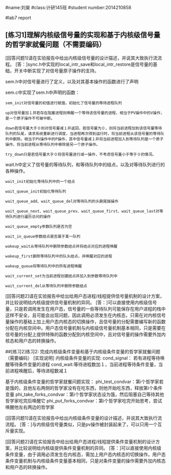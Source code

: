 #name:刘昊
#class:计研145班
#student number:2014210858

#lab7 report
## [练习1]理解内核级信号量的实现和基于内核级信号量的哲学家就餐问题（不需要编码）
[回答问题1]请在实验报告中给出内核级信号量的设计描述，并说其大致执行流流程。
[答：]sync.h中实现的local_intr_save和local_intr_restore是信号量的基础，开关中断实现了对信号量原子操作的支持。

sem.h中对信号量进行了定义，以及对其基本操作的函数进行了声明

sem.c中实现了sem.h中声明的函数：

    sem_init对信号量的初值进行赋值，初始化了信号量的等待进程队列
    
    up对信号量加１并若存在阻塞进程则唤醒一个等待该信号量的进程，相当于PV操作中的V操作，是一个原子操作不可被中断。
    
    down若信号量大于０则对信号量减１并返回，若信号量为０，则将当前进程加到该信号量等待队列的队尾，请求系统重新进行调度，当进程再次得到运行时，将当前进程从该信号量的等待队列中删除。相当于PV操作中的P操作，其中信号量减１并将当前进程加入到等待队列是一个原子操作，将当前进程从等待队列中移除是另一个原子操作。
    
    try_down只是若信号量大于０将信号量进行减一操作，不考虑信号量小于等于０的情况。
    
wait.h中定义了信号量的等待队列，和等待队列中的结点，以及对等待队列进行的各种操作。

    wait_init初始化等待队列中的一个结点
    
    wait_queue_init初始化等待队列
    
    wait_queue_add、wait_queue_del对等待队列的头删尾插操作
    
    wait_queue_next、wait_queue_prev、wait_queue_first、wait_queue_last对等待队列进行遍历访问的操作
    
    wait_queue_empty参数队列是否为空
    
    wait_in_queue参数结点是否属于某一队列
    
    wakeup_wait从等待队列中删除参数结点并将结点对应的进程唤醒
    
    wakeup_first删除等待队列中的队头结点，并唤醒对应的进程
    
    wakeup_queue将等待队列中的所有进程唤醒
    
    wait_current_set为当前进程创建结点并加入到参数等待队列中
    
    wait_current_del从等待队列中删除参数结点

[回答问题2]请在实验报告中给出给用户态进程/线程提供信号量机制的设计方案，并比较说明给内核级提供信号量机制的异同。
[答：]可以直接使用内核级信号量，只是若调用发生在用户态，信号量的一些等待队列可能保存在用户进程的栈中这样不安全，且可能会出现问题，因此调用必须发生在内核态，只需在对内核信号量操作的基础上加上用户态内核态的切换操作，且信号量的分配需要编写新的函数分配在内核空间中。用户态信号量机制与内核级信号量机制基本相同，只是需要在信号量的分配上提供特殊的函数分配到内核空间中，且对信号量的操作需要外加内核态和用户态的转换操作。


##[练习2]练习2: 完成内核级条件变量和基于内核级条件变量的哲学家就餐问题（需要编码）
[实现说明]
内核级条件变量的实现:
cond_signal： 若有进程等待唤醒等待条件变量的进程
cond_wait:等待进程数加１，当前进程等待条件变量，当前进程唤醒后，等待进程数减１

基于内核级条件变量的哲学家就餐问题实现：
phi_test_condvar：第i个哲学家若是饿的，且他左右两侧的哲学家没有在吃东西，则他开始吃东西，释放第i个条件变量
phi_take_forks_condvar：第i个哲学家状态设为饿，然后阻塞自己等待其他哲学家吃完后唤醒它
phi_put_forks_condvar：第i个哲学家吃完开始思考，尝试唤醒他左右两边的哲学家

[回答问题1]请在实验报告中给出内核级条件变量的设计描述，并说其大致执行流流程。
[答：]与内核级信号量类似，只是pv操作被封装起来了，可以只用一个互斥量实现。

[回答问题2]请在实验报告中给出给用户态进程/线程提供条件变量机制的设计方案，并比较说明给内核级提供条件变量机制的异同。
[答：]可以直接使用内核级条件变量，由于调用必须发生在内核态，需加上用户态内核态的切换操作。用户态条件变量机制与内核级条件变量基本相同，只是对条件变量的操作需要外加内核态和用户态的转换操作。
